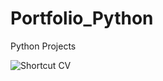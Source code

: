 # Portfolio_Python
Python Projects

![Shortcut CV](https://user-images.githubusercontent.com/116842556/213252550-281535d3-d19e-4c67-8a10-f89e1811c92d.png)
